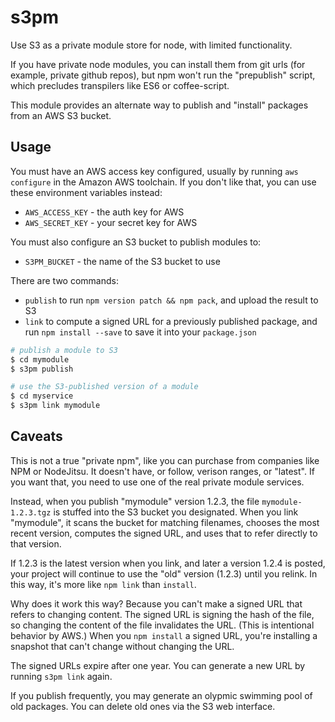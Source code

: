# s3pm

Use S3 as a private module store for node, with limited functionality.

If you have private node modules, you can install them from git urls (for example, private github repos), but npm won't run the "prepublish" script, which precludes transpilers like ES6 or coffee-script.

This module provides an alternate way to publish and "install" packages from an AWS S3 bucket.

## Usage

You must have an AWS access key configured, usually by running `aws configure` in the Amazon AWS toolchain. If you don't like that, you can use these environment variables instead:

- `AWS_ACCESS_KEY` - the auth key for AWS
- `AWS_SECRET_KEY` - your secret key for AWS

You must also configure an S3 bucket to publish modules to:

- `S3PM_BUCKET` - the name of the S3 bucket to use

There are two commands:
- `publish` to run `npm version patch && npm pack`, and upload the result to S3
- `link` to compute a signed URL for a previously published package, and run `npm install --save` to save it into your `package.json`

```sh
# publish a module to S3
$ cd mymodule
$ s3pm publish
```

```sh
# use the S3-published version of a module
$ cd myservice
$ s3pm link mymodule
```

## Caveats

This is not a true "private npm", like you can purchase from companies like NPM or NodeJitsu. It doesn't have, or follow, verison ranges, or "latest". If you want that, you need to use one of the real private module services.

Instead, when you publish "mymodule" version 1.2.3, the file `mymodule-1.2.3.tgz` is stuffed into the S3 bucket you designated. When you link "mymodule", it scans the bucket for matching filenames, chooses the most recent version, computes the signed URL, and uses that to refer directly to that version.

If 1.2.3 is the latest version when you link, and later a version 1.2.4 is posted, your project will continue to use the "old" version (1.2.3) until you relink. In this way, it's more like `npm link` than `install`.

Why does it work this way? Because you can't make a signed URL that refers to changing content. The signed URL is signing the hash of the file, so changing the content of the file invalidates the URL. (This is intentional behavior by AWS.) When you `npm install` a signed URL, you're installing a snapshot that can't change without changing the URL.

The signed URLs expire after one year. You can generate a new URL by running `s3pm link` again.

If you publish frequently, you may generate an olypmic swimming pool of old packages. You can delete old ones via the S3 web interface.
